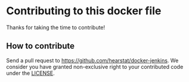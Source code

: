 # Contributing to this docker file

Thanks for taking the time to contribute!

## How to contribute
Send a pull request to https://github.com/hearstat/docker-jenkins.
We consider you have granted non-exclusive right to your contributed code under the [LICENSE](LICENSE).
